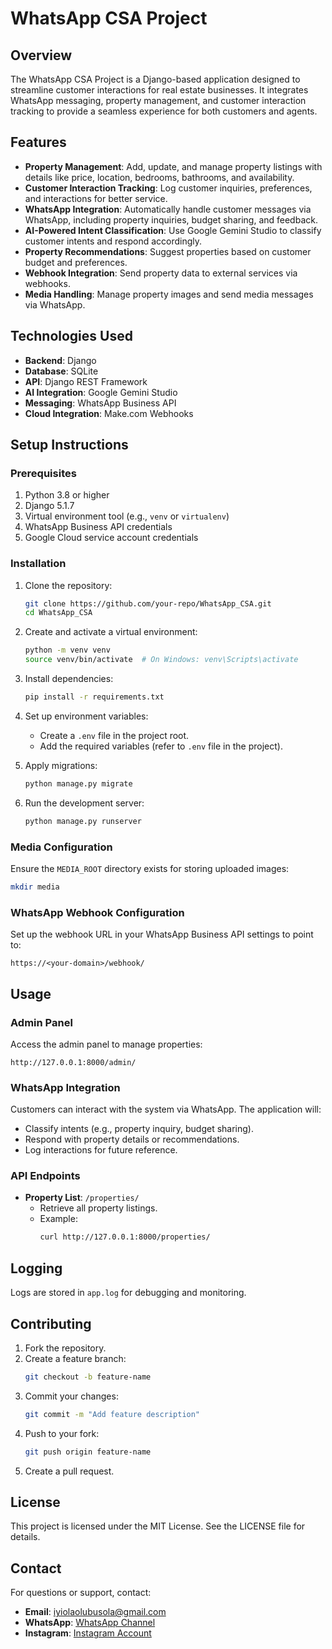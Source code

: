 # WhatsApp CSA Project

## Overview

The WhatsApp CSA Project is a Django-based application designed to streamline customer interactions for real estate businesses. It integrates WhatsApp messaging, property management, and customer interaction tracking to provide a seamless experience for both customers and agents.

## Features

- **Property Management**: Add, update, and manage property listings with details like price, location, bedrooms, bathrooms, and availability.
- **Customer Interaction Tracking**: Log customer inquiries, preferences, and interactions for better service.
- **WhatsApp Integration**: Automatically handle customer messages via WhatsApp, including property inquiries, budget sharing, and feedback.
- **AI-Powered Intent Classification**: Use Google Gemini Studio to classify customer intents and respond accordingly.
- **Property Recommendations**: Suggest properties based on customer budget and preferences.
- **Webhook Integration**: Send property data to external services via webhooks.
- **Media Handling**: Manage property images and send media messages via WhatsApp.

## Technologies Used

- **Backend**: Django
- **Database**: SQLite
- **API**: Django REST Framework
- **AI Integration**: Google Gemini Studio
- **Messaging**: WhatsApp Business API
- **Cloud Integration**: Make.com Webhooks

## Setup Instructions

### Prerequisites

1. Python 3.8 or higher
2. Django 5.1.7
3. Virtual environment tool (e.g., `venv` or `virtualenv`)
4. WhatsApp Business API credentials
5. Google Cloud service account credentials

### Installation

1. Clone the repository:

   ```bash
   git clone https://github.com/your-repo/WhatsApp_CSA.git
   cd WhatsApp_CSA
   ```

2. Create and activate a virtual environment:

   ```bash
   python -m venv venv
   source venv/bin/activate  # On Windows: venv\Scripts\activate
   ```

3. Install dependencies:

   ```bash
   pip install -r requirements.txt
   ```

4. Set up environment variables:

   - Create a `.env` file in the project root.
   - Add the required variables (refer to `.env` file in the project).

5. Apply migrations:

   ```bash
   python manage.py migrate
   ```

6. Run the development server:
   ```bash
   python manage.py runserver
   ```

### Media Configuration

Ensure the `MEDIA_ROOT` directory exists for storing uploaded images:

```bash
mkdir media
```

### WhatsApp Webhook Configuration

Set up the webhook URL in your WhatsApp Business API settings to point to:

```
https://<your-domain>/webhook/
```

## Usage

### Admin Panel

Access the admin panel to manage properties:

```
http://127.0.0.1:8000/admin/
```

### WhatsApp Integration

Customers can interact with the system via WhatsApp. The application will:

- Classify intents (e.g., property inquiry, budget sharing).
- Respond with property details or recommendations.
- Log interactions for future reference.

### API Endpoints

- **Property List**: `/properties/`
  - Retrieve all property listings.
  - Example:
    ```bash
    curl http://127.0.0.1:8000/properties/
    ```

## Logging

Logs are stored in `app.log` for debugging and monitoring.

## Contributing

1. Fork the repository.
2. Create a feature branch:
   ```bash
   git checkout -b feature-name
   ```
3. Commit your changes:
   ```bash
   git commit -m "Add feature description"
   ```
4. Push to your fork:
   ```bash
   git push origin feature-name
   ```
5. Create a pull request.

## License

This project is licensed under the MIT License. See the LICENSE file for details.

## Contact

For questions or support, contact:

- **Email**: iyiolaolubusola@gmail.com
- **WhatsApp**: [WhatsApp Channel](https://whatsapp.com/channel/your_channel_id)
- **Instagram**: [Instagram Account](https://instagram.com/your_account)
